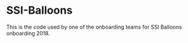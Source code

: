 # SSI-Balloons
This is the code used by one of the onboarding teams for SSI Balloons onboarding 2018.
